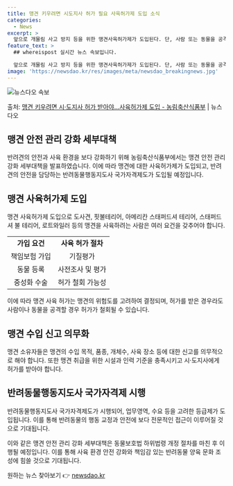 ```yaml
---
title: 맹견 키우려면 시도지사 허가 필요 사육허가제 도입 소식
categories:
  - News
excerpt: >
  앞으로 개물림 사고 방지 등을 위한 맹견사육허가제가 도입된다. 단, 사람 또는 동물을 공격해 다치게 하거나 …
feature_text: >
  ## whereispost 실시간 뉴스 속보입니다.

  앞으로 개물림 사고 방지 등을 위한 맹견사육허가제가 도입된다. 단, 사람 또는 동물을 공격해 다치게 하거나 …
image: 'https://newsdao.kr/res/images/meta/newsdao_breakingnews.jpg'
---
```


![뉴스다오 속보](https://newsdao.kr/res/images/meta/newsdao_breakingnews.jpg)

<p>출처: <a href="https://newsdao.kr/3498" rel="dofollow">맹견 키우려면 시·도지사 허가 받아야…사육허가제 도입 - 농림축산식품부</a> | 뉴스다오</p>

<h2>맹견 안전 관리 강화 세부대책</h2>

반려견의 안전과 사육 환경을 보다 강화하기 위해 농림축산식품부에서는 맹견 안전 관리 강화 세부대책을 발표하였습니다. 이에 따라 맹견에 대한 사육허가제가 도입되고, 반려견의 안전을 담당하는 반려동물행동지도사 국가자격제도가 도입될 예정입니다.

<h2>맹견 사육허가제 도입</h2>
<p data-ke-size="size16">맹견 사육허가제 도입으로 도사견, 핏불테리어, 아메리칸 스태퍼드셔 테리어, 스태퍼드셔 불 테리어, 로트와일러 등의 맹견을 사육하려는 사람은 여러 요건을 갖추어야 합니다.</p>

<table>
	<tr>
		<td style="text-align: center; height: 17px;"><b>가입 요건</b></td>
		<td style="text-align: center; height: 17px;"><b>사육 허가 절차</b></td>
	</tr>
	<tr>
		<td style="text-align: center; height: 17px;">책임보험 가입</td>
		<td style="text-align: center; height: 17px;">기질평가</td>
	</tr>
	<tr>
		<td style="text-align: center; height: 17px;">동물 등록</td>
		<td style="text-align: center; height: 17px;">사전조사 및 평가</td>
	</tr>
	<tr>
		<td style="text-align: center; height: 17px;">중성화 수술</td>
		<td style="text-align: center; height: 17px;">허가 철회 가능성</td>
	</tr>
</table>

이에 따라 맹견 사육 허가는 맹견의 위험도를 고려하여 결정되며, 허가를 받은 경우라도 사람이나 동물을 공격할 경우 허가가 철회될 수 있습니다.

<h2>맹견 수입 신고 의무화</h2>
<p data-ke-size="size16">맹견 소유자들은 맹견의 수입 목적, 품종, 개체수, 사육 장소 등에 대한 신고를 의무적으로 해야 합니다. 또한 맹견 취급을 위한 시설과 인력 기준을 충족시키고 시·도지사에게 허가를 받아야 합니다.</p>

<h2>반려동물행동지도사 국가자격제 시행</h2>
<p data-ke-size="size16">반려동물행동지도사 국가자격제도가 시행되어, 업무영역, 수요 등을 고려한 등급제가 도입됩니다. 이를 통해 반려동물의 행동 교정과 안전에 보다 전문적인 접근이 이루어질 것으로 기대됩니다.</p>

이와 같은 맹견 안전 관리 강화 세부대책은 동물보호법 하위법령 개정 절차를 마친 후 이행될 예정입니다. 이를 통해 사육 환경 안전 강화와 책임감 있는 반려동물 양육 문화 조성에 힘쓸 것으로 기대됩니다. 

원하는 뉴스 찾아보기 👉 <a href="https://newsdao.kr" rel="dofollow">newsdao.kr</a>


